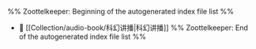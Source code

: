 %% Zoottelkeeper: Beginning of the autogenerated index file list  %%
- 📄 [[Collection/audio-book/科幻讲播|科幻讲播]]
%% Zoottelkeeper: End of the autogenerated index file list  %%
